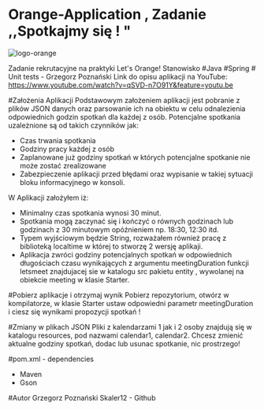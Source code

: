 # Orange-Application , Zadanie ,,Spotkajmy się ! " 
![logo-orange](https://user-images.githubusercontent.com/57706581/80892268-fe899a00-8cc8-11ea-914e-439286e07261.jpg)

Zadanie rekrutacyjne na praktyki Let's Orange! Stanowisko #Java #Spring # Unit tests - Grzegorz Poznański 
Link do opisu aplikacji na YouTube: https://www.youtube.com/watch?v=qSVD-n7O91Y&feature=youtu.be


#Założenia Aplikacji
Podstawowym założeniem aplikacji jest pobranie z plików JSON danych oraz parsowanie ich na obiektu w celu odnalezienia odpowiednich godzin spotkań dla każdej z osób.
Potencjalne spotkania uzależnione są od takich czynników jak:
- Czas trwania spotkania
- Godziny pracy każdej z osób 
- Zaplanowane już godziny spotkań w których potencjalne spotkanie nie może zostać zrealizowane
- Zabezpieczenie aplikacji przed błędami oraz wypisanie w takiej sytuacji bloku informacyjnego w konsoli. 

W Aplikacji założyłem iż:
- Minimalny czas spotkania wynosi 30 minut.
- Spotkania mogą zaczynać się  i kończyć o równych godzinach lub godzinach z 30 minutowym opóźnieniem np. 18:30, 12:30 itd. 
- Typem wyjściowym będzie String, rozważałem również pracę z biblioteką localtime w której to stworzę 2 wersję aplikaji. 
- Aplikacja zwróci godziny potencjalnych spotkań w odpowiednich długościach czasu wynikających z argumentu meetingDuration funkcji letsmeet znajdujacej sie w katalogu src pakietu entity , wywolanej na obiekcie meeting w klasie Starter. 

#Pobierz aplikacje i otrzymaj wynik
Pobierz repozytorium, otwórz w kompilatorze, w klasie Starter ustaw odpowiedni parametr meetingDuration i ciesz się wynikami propozycji spotkań ! 

#Zmiany w plikach JSON 
Pliki z kalendarzami 1 jak i 2 osoby znajdują się w katalogu resources, pod nazwami calendar1, calendar2. Chcesz zmienić aktualne godziny spotkań, dodac lub usunac spotkanie, nic prostrzego!

#pom.xml - dependencies
- Maven
- Gson

#Autor
Grzegorz Poznański Skaler12 - Github 

